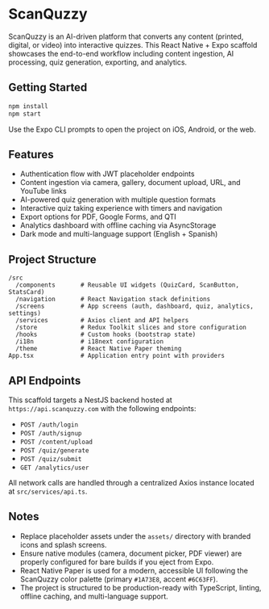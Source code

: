 # ScanQuzzy

ScanQuzzy is an AI-driven platform that converts any content (printed, digital, or video) into interactive quizzes. This React Native + Expo scaffold showcases the end-to-end workflow including content ingestion, AI processing, quiz generation, exporting, and analytics.

## Getting Started

```bash
npm install
npm start
```

Use the Expo CLI prompts to open the project on iOS, Android, or the web.

## Features

- Authentication flow with JWT placeholder endpoints
- Content ingestion via camera, gallery, document upload, URL, and YouTube links
- AI-powered quiz generation with multiple question formats
- Interactive quiz taking experience with timers and navigation
- Export options for PDF, Google Forms, and QTI
- Analytics dashboard with offline caching via AsyncStorage
- Dark mode and multi-language support (English + Spanish)

## Project Structure

```
/src
  /components       # Reusable UI widgets (QuizCard, ScanButton, StatsCard)
  /navigation       # React Navigation stack definitions
  /screens          # App screens (auth, dashboard, quiz, analytics, settings)
  /services         # Axios client and API helpers
  /store            # Redux Toolkit slices and store configuration
  /hooks            # Custom hooks (bootstrap state)
  /i18n             # i18next configuration
  /theme            # React Native Paper theming
App.tsx             # Application entry point with providers
```

## API Endpoints

This scaffold targets a NestJS backend hosted at `https://api.scanquzzy.com` with the following endpoints:

- `POST /auth/login`
- `POST /auth/signup`
- `POST /content/upload`
- `POST /quiz/generate`
- `POST /quiz/submit`
- `GET /analytics/user`

All network calls are handled through a centralized Axios instance located at `src/services/api.ts`.

## Notes

- Replace placeholder assets under the `assets/` directory with branded icons and splash screens.
- Ensure native modules (camera, document picker, PDF viewer) are properly configured for bare builds if you eject from Expo.
- React Native Paper is used for a modern, accessible UI following the ScanQuzzy color palette (primary `#1A73E8`, accent `#6C63FF`).
- The project is structured to be production-ready with TypeScript, linting, offline caching, and multi-language support.
